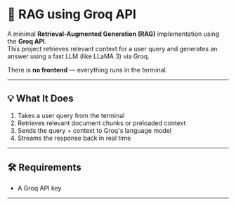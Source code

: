 # 🧠 RAG using Groq API

A minimal **Retrieval-Augmented Generation (RAG)** implementation using the **Groq API**.  
This project retrieves relevant context for a user query and generates an answer using a fast LLM (like LLaMA 3) via Groq.

There is **no frontend** — everything runs in the terminal.

---

## 💡 What It Does

1. Takes a user query from the terminal
2. Retrieves relevant document chunks or preloaded context
3. Sends the query + context to Groq's language model
4. Streams the response back in real time

---

## 🛠️ Requirements

- A Groq API key

---